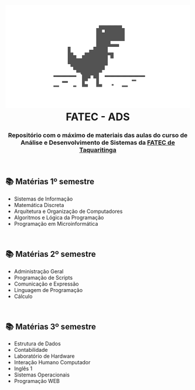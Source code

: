 <h1 align="center"> <img src="./.github/dinoGoogle.png"> FATEC - ADS </h1>
<h3 align="center">Repositório com o máximo de materiais das aulas do curso de <strong>Análise e Desenvolvimento de Sistemas</strong> da <a href="https://www.fatectq.edu.br/">FATEC de Taquaritinga</a></h3>

<br>

<h2>📚 Matérias 1º semestre </h2>
<ul>
    <li>Sistemas de Informação</li>
    <li>Matemática Discreta</li>
    <li>Arquitetura e Organização de Computadores</li>
    <li>Algoritmos e Lógica da Programação</li>
    <li>Programação em Microinformática</li>
</ul>

<br>

<h2>📚 Matérias 2º semestre</h2>
<ul>
    <li>Administração Geral</li>
    <li>Programação de Scripts</li>
    <li>Comunicação e Expressão</li>
    <li>Linguagem de Programação</li>
    <li>Cálculo</li>
</ul>

<br>

<h2>📚 Matérias 3º semestre</h2>
<ul>
    <li>Estrutura de Dados</li>
    <li>Contabilidade</li>
    <li>Laboratório de Hardware</li>
    <li>Interação Humano Computador</li>
    <li>Inglês 1</li>
    <li>Sistemas Operacionais</li>
    <li>Programação WEB</li>
</ul>
